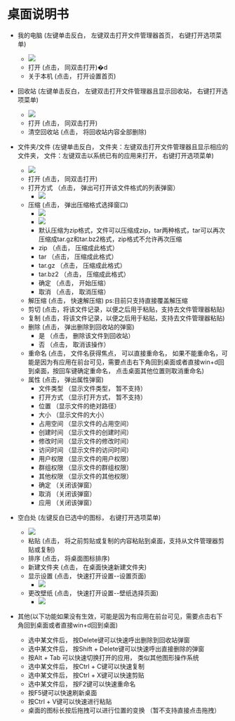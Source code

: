 # 桌面说明书
  - 我的电脑    (左键单击反白， 左键双击打开文件管理器首页， 右键打开选项菜单)
    - ![](https://github.com/openthos/desktop-analysis/blob/master/image/Screenshot_2016-12-28-09-37-24.png)
    - 打开   (点击， 同双击打开)�d
    - 关于本机   (点击， 打开设置首页)

  - 回收站   (左键单击反白， 左键双击打开文件管理器且显示回收站， 右键打开选项菜单)
    - ![](https://github.com/openthos/desktop-analysis/blob/master/image/tmp_14290-Screenshot_2016-12-28-09-37-30-1663979272.png)
    - 打开   (点击， 同双击打开)
    - 清空回收站   (点击， 将回收站内容全部删除)
    
  - 文件夹/文件   (左键单击反白， 文件夹：左键双击打开文件管理器且显示相应的文件夹， 文件：左键双击以系统已有的应用来打开， 右键打开选项菜单)
    - ![](https://github.com/openthos/desktop-analysis/blob/master/image/tmp_14290-Screenshot_2016-12-28-09-37-39-1613596689.png)
    - 打开   (点击， 同双击打开)
    - 打开方式    （点击， 弹出可打开该文件格式的列表弹窗）
        - ![](https://github.com/openthos/desktop-analysis/blob/master/image/tmp_19917-Screenshot_2016-12-28-10-28-43262975481.png)
    - 压缩   (点击， 弹出压缩格式选择窗口)
        - ![](https://github.com/openthos/desktop-analysis/blob/master/image/tmp_19917-Screenshot_2016-12-28-09-59-48-1613596689.png)
        - ![](https://github.com/openthos/desktop-analysis/blob/master/image/tmp_19917-Screenshot_2016-12-28-10-05-32-1663979272.png)
        - 默认压缩为zip格式，文件可以压缩成zip，tar两种格式，tar可以再次压缩成tar.gz和tar.bz2格式，zip格式不允许再次压缩
        - zip   （点击， 压缩成此格式） 
        - tar   （点击， 压缩成此格式） 
        - tar.gz   （点击， 压缩成此格式） 
        - tar.bz2   （点击， 压缩成此格式） 
        - 确定   （点击， 开始压缩） 
        - 取消   （点击， 取消压缩） 
    - 解压缩   (点击， 快速解压缩) ps:目前只支持直接覆盖解压缩
    - 剪切   (点击，将该文件记录，以便之后用于粘贴，支持去文件管理器粘贴)
    - 复制   (点击，将该文件记录，以便之后用于粘贴，支持去文件管理器粘贴)
    - 删除   (点击， 弹出删除到回收站的弹窗)
        - 是   （点击， 删除该文件到回收站）
        - 否   （点击， 取消该操作）
    - 重命名   (点击， 文件名获得焦点， 可以直接重命名， 如果不能重命名，可能是因为有应用在前台可见，需要点击右下角回到桌面或者直接win+d回到桌面，按回车键确定重命名， 点击桌面其他位置则取消重命名)
    - 属性   (点击， 弹出属性弹窗)
        - 文件类型  （显示文件类型， 暂不支持）
        - 打开方式  （显示打开方式， 暂不支持）
        - 位置  （显示文件的绝对路径）
        - 大小  （显示文件的大小）
        - 占用空间  （显示文件的占用空间）
        - 创建时间  （显示文件的创建时间）
        - 修改时间  （显示文件的修改时间）
        - 访问时间  （显示文件的访问时间）
        - 用户权限  （显示文件的用户权限）
        - 群组权限  （显示文件的群组权限）
        - 其他权限  （显示文件的其他权限）
        - 确定  （关闭该弹窗）
        - 取消  （关闭该弹窗）
        - 应用  （关闭该弹窗）

  - 空白处  (左键反白已选中的图标， 右键打开选项菜单)
    - ![](https://github.com/openthos/desktop-analysis/blob/master/image/tmp_14290-Screenshot_2016-12-28-09-38-04-885265520.png)
    - 粘贴  (点击， 将之前剪贴或复制的内容粘贴到桌面，支持从文件管理器剪贴或复制)
    - 排序   (点击， 将桌面图标排序)
    - 新建文件夹   (点击， 在桌面快速新建文件夹)
    - 显示设置   (点击， 快速打开设置--设置页面)
        - ![](https://github.com/openthos/desktop-analysis/blob/master/image/tmp_19917-Screenshot_2016-12-28-10-21-05-1435394086.png)
    - 更改壁纸   (点击， 快速打开设置--壁纸选择页面)
        - ![](https://github.com/openthos/desktop-analysis/blob/master/image/tmp_19917-Screenshot_2016-12-28-10-21-111151111510.png)
 
  - 其他(以下功能如果没有生效，可能是因为有应用在前台可见，需要点击右下角回到桌面或者直接win+d回到桌面)   
    - 选中某文件后， 按Delete键可以快速呼出删除到回收站弹窗
    - 选中某文件后， 按Shift + Delete键可以快速呼出直接删除的弹窗
    - 按Alt + Tab 可以快速切换打开的应用， 类似其他图形操作系统
    - 选中某文件后， 按Ctrl + C键可以快速复制 
    - 选中某文件后， 按Ctrl + X键可以快速剪贴 
    - 选中某文件后， 按F2键可以快速重命名
    - 按F5键可以快速刷新桌面
    - 按Ctrl + V键可以快速进行粘贴  
    - 桌面的图标长按后拖拽可以进行位置的变换 （暂不支持直接点击拖拽）

  
